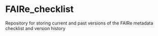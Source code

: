 # FAIRe_checklist
Repository for storing current and past versions of the FAIRe metadata checklist and version history
